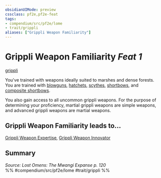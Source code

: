 ```yaml
---
obsidianUIMode: preview
cssclass: pf2e,pf2e-feat
tags:
- compendium/src/pf2e/lome
- trait/grippli
aliases: ["Grippli Weapon Familiarity"]
---
```

# Grippli Weapon Familiarity  *Feat 1*  
[grippli](../../Rules/traits/grippli-b2.md)  


You've trained with weapons ideally suited to marshes and dense forests. You are trained with [blowguns](../equipment/items/blowgun.md), [hatchets](../equipment/items/hatchet.md), [scythes](../equipment/items/scythe.md), [shortbows](../equipment/items/shortbow.md), and [composite shortbows](../equipment/items/composite-shortbow.md).

You also gain access to all uncommon grippli weapons. For the purpose of determining your proficiency, martial grippli weapons are simple weapons, and advanced grippli weapons are martial weapons.

## Grippli Weapon Familiarity leads to...

[Grippli Weapon Expertise](grippli-weapon-expertise-lome.md), [Grippli Weapon Innovator](grippli-weapon-innovator-lome.md)

## Summary

*Source: Lost Omens: The Mwangi Expanse p. 120*  
%% #compendium/src/pf2e/lome #trait/grippli %%